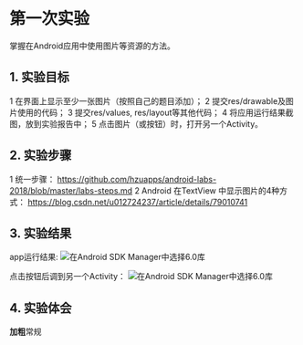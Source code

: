 # 第一次实验 
掌握在Android应用中使用图片等资源的方法。
## 1. 实验目标
1    在界面上显示至少一张图片（按照自己的题目添加）；
2    提交res/drawable及图片使用的代码；
3    提交res/values, res/layout等其他代码；
4    将应用运行结果截图，放到实验报告中；
5    点击图片（或按钮）时，打开另一个Activity。
## 2. 实验步骤

1   统一步骤：
    https://github.com/hzuapps/android-labs-2018/blob/master/labs-steps.md
2   Android 在TextView 中显示图片的4种方式：
    https://blog.csdn.net/u012724237/article/details/79010741


## 3. 实验结果
app运行结果:
![在Android SDK Manager中选择6.0库](https://raw.githubusercontent.com/ChenchenJT/android-labs-2018/master/soft1614080902335/%E5%AE%9E%E9%AA%8C%E4%B8%89%E6%88%AA%E5%9B%BE1.png "配置教育网下载代理")


点击按钮后调到另一个Activity：
![在Android SDK Manager中选择6.0库](https://raw.githubusercontent.com/ChenchenJT/android-labs-2018/master/soft1614080902335/%E5%AE%9E%E9%AA%8C%E4%B8%89%E6%88%AA%E5%9B%BE2.png "配置教育网下载代理")

## 4. 实验体会


**加粗**常规
